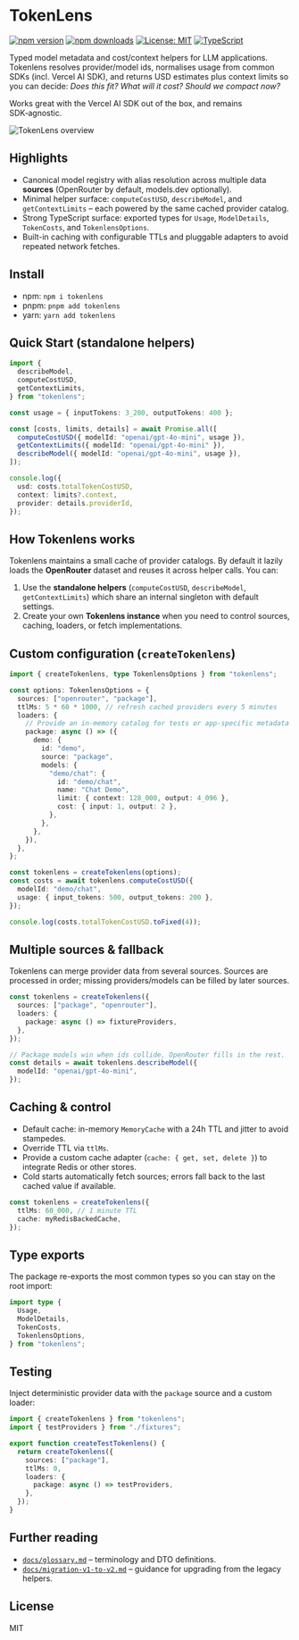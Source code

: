 TokenLens
========

[![npm version](https://img.shields.io/npm/v/tokenlens.svg)](https://www.npmjs.com/package/tokenlens)
[![npm downloads](https://img.shields.io/npm/dm/tokenlens.svg)](https://www.npmjs.com/package/tokenlens)
[![License: MIT](https://img.shields.io/badge/License-MIT-yellow.svg)](LICENSE)
[![TypeScript](https://img.shields.io/badge/TypeScript-5.x-blue.svg)](https://www.typescriptlang.org/)

Typed model metadata and cost/context helpers for LLM applications. Tokenlens resolves provider/model ids, normalises usage from common SDKs (incl. Vercel AI SDK), and returns USD estimates plus context limits so you can decide: *Does this fit? What will it cost? Should we compact now?*

Works great with the Vercel AI SDK out of the box, and remains SDK‑agnostic.

![TokenLens overview](https://raw.githubusercontent.com/xn1cklas/tokenlens/HEAD/assets/tokenlens.png)

Highlights
----------
- Canonical model registry with alias resolution across multiple data **sources** (OpenRouter by default, models.dev optionally).
- Minimal helper surface: `computeCostUSD`, `describeModel`, and `getContextLimits` – each powered by the same cached provider catalog.
- Strong TypeScript surface: exported types for `Usage`, `ModelDetails`, `TokenCosts`, and `TokenlensOptions`.
- Built-in caching with configurable TTLs and pluggable adapters to avoid repeated network fetches.

Install
-------
- npm: `npm i tokenlens`
- pnpm: `pnpm add tokenlens`
- yarn: `yarn add tokenlens`

Quick Start (standalone helpers)
--------------------------------
```ts
import {
  describeModel,
  computeCostUSD,
  getContextLimits,
} from "tokenlens";

const usage = { inputTokens: 3_200, outputTokens: 400 };

const [costs, limits, details] = await Promise.all([
  computeCostUSD({ modelId: "openai/gpt-4o-mini", usage }),
  getContextLimits({ modelId: "openai/gpt-4o-mini" }),
  describeModel({ modelId: "openai/gpt-4o-mini", usage }),
]);

console.log({
  usd: costs.totalTokenCostUSD,
  context: limits?.context,
  provider: details.providerId,
});
```

How Tokenlens works
-------------------
Tokenlens maintains a small cache of provider catalogs. By default it lazily loads the **OpenRouter** dataset and reuses it across helper calls. You can:

1. Use the **standalone helpers** (`computeCostUSD`, `describeModel`, `getContextLimits`) which share an internal singleton with default settings.
2. Create your own **Tokenlens instance** when you need to control sources, caching, loaders, or fetch implementations.

Custom configuration (`createTokenlens`)
---------------------------------------
```ts
import { createTokenlens, type TokenlensOptions } from "tokenlens";

const options: TokenlensOptions = {
  sources: ["openrouter", "package"],
  ttlMs: 5 * 60 * 1000, // refresh cached providers every 5 minutes
  loaders: {
    // Provide an in-memory catalog for tests or app-specific metadata
    package: async () => ({
      demo: {
        id: "demo",
        source: "package",
        models: {
          "demo/chat": {
            id: "demo/chat",
            name: "Chat Demo",
            limit: { context: 128_000, output: 4_096 },
            cost: { input: 1, output: 2 },
          },
        },
      },
    }),
  },
};

const tokenlens = createTokenlens(options);
const costs = await tokenlens.computeCostUSD({
  modelId: "demo/chat",
  usage: { input_tokens: 500, output_tokens: 200 },
});

console.log(costs.totalTokenCostUSD.toFixed(4));
```

Multiple sources & fallback
---------------------------
Tokenlens can merge provider data from several sources. Sources are processed in order; missing providers/models can be filled by later sources.

```ts
const tokenlens = createTokenlens({
  sources: ["package", "openrouter"],
  loaders: {
    package: async () => fixtureProviders,
  },
});

// Package models win when ids collide, OpenRouter fills in the rest.
const details = await tokenlens.describeModel({
  modelId: "openai/gpt-4o-mini",
});
```

Caching & control
-----------------
- Default cache: in-memory `MemoryCache` with a 24h TTL and jitter to avoid stampedes.
- Override TTL via `ttlMs`.
- Provide a custom cache adapter (`cache: { get, set, delete }`) to integrate Redis or other stores.
- Cold starts automatically fetch sources; errors fall back to the last cached value if available.

```ts
const tokenlens = createTokenlens({
  ttlMs: 60_000, // 1 minute TTL
  cache: myRedisBackedCache,
});
```

Type exports
------------
The package re-exports the most common types so you can stay on the root import:

```ts
import type {
  Usage,
  ModelDetails,
  TokenCosts,
  TokenlensOptions,
} from "tokenlens";
```

Testing
-------
Inject deterministic provider data with the `package` source and a custom loader:

```ts
import { createTokenlens } from "tokenlens";
import { testProviders } from "./fixtures";

export function createTestTokenlens() {
  return createTokenlens({
    sources: ["package"],
    ttlMs: 0,
    loaders: {
      package: async () => testProviders,
    },
  });
}
```

Further reading
---------------
- [`docs/glossary.md`](../../docs/glossary.md) – terminology and DTO definitions.
- [`docs/migration-v1-to-v2.md`](../../docs/migration-v1-to-v2.md) – guidance for upgrading from the legacy helpers.

License
-------
MIT
